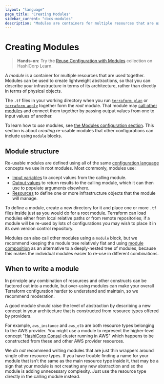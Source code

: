 ```yaml
---
layout: "language"
page_title: "Creating Modules"
sidebar_current: "docs-modules"
description: "Modules are containers for multiple resources that are used together in a configuration. Learn when to create modules and about module structure."
---
```


# Creating Modules

> **Hands-on:** Try the [Reuse Configuration with Modules](https://learn.hashicorp.com/collections/terraform/modules?utm_source=WEBSITE&utm_medium=WEB_IO&utm_offer=ARTICLE_PAGE&utm_content=DOCS) collection on HashiCorp Learn.

A _module_ is a container for multiple resources that are used together.
Modules can be used to create lightweight abstractions, so that you can
describe your infrastructure in terms of its architecture, rather than
directly in terms of physical objects.

The `.tf` files in your working directory when you run [`terraform plan`](/docs/cli/commands/plan.html)
or [`terraform apply`](/docs/cli/commands/apply.html) together form the _root_
module. That module may [call other modules](/docs/language/modules/syntax.html#calling-a-child-module)
and connect them together by passing output values from one to input values
of another.

To learn how to _use_ modules, see [the Modules configuration section](/docs/language/modules/index.html).
This section is about _creating_ re-usable modules that other configurations
can include using `module` blocks.

## Module structure

Re-usable modules are defined using all of the same
[configuration language](/docs/language/index.html) concepts we use in root modules.
Most commonly, modules use:

* [Input variables](/docs/language/values/variables.html) to accept values from
  the calling module.
* [Output values](/docs/language/values/outputs.html) to return results to the
  calling module, which it can then use to populate arguments elsewhere.
* [Resources](/docs/language/resources/index.html) to define one or more
  infrastructure objects that the module will manage.

To define a module, create a new directory for it and place one or more `.tf`
files inside just as you would do for a root module. Terraform can load modules
either from local relative paths or from remote repositories; if a module will
be re-used by lots of configurations you may wish to place it in its own
version control repository.

Modules can also call other modules using a `module` block, but we recommend
keeping the module tree relatively flat and using [module composition](./composition.html)
as an alternative to a deeply-nested tree of modules, because this makes
the individual modules easier to re-use in different combinations.

## When to write a module

In principle any combination of resources and other constructs can be factored
out into a module, but over-using modules can make your overall Terraform
configuration harder to understand and maintain, so we recommend moderation.

A good module should raise the level of abstraction by describing a new concept
in your architecture that is constructed from resource types offered by
providers.

For example, `aws_instance` and `aws_elb` are both resource types belonging to
the AWS provider. You might use a module to represent the higher-level concept
"[HashiCorp Consul](https://www.consul.io/) cluster running in AWS" which
happens to be constructed from these and other AWS provider resources.

We _do not_ recommend writing modules that are just thin wrappers around single
other resource types. If you have trouble finding a name for your module that
isn't the same as the main resource type inside it, that may be a sign that
your module is not creating any new abstraction and so the module is
adding unnecessary complexity. Just use the resource type directly in the
calling module instead.

